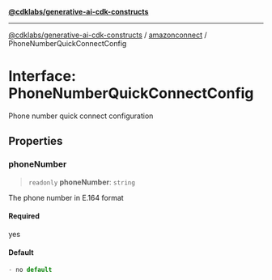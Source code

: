 [**@cdklabs/generative-ai-cdk-constructs**](../../../../README.md)

***

[@cdklabs/generative-ai-cdk-constructs](../../../../README.md) / [amazonconnect](../README.md) / PhoneNumberQuickConnectConfig

# Interface: PhoneNumberQuickConnectConfig

Phone number quick connect configuration

## Properties

### phoneNumber

> `readonly` **phoneNumber**: `string`

The phone number in E.164 format

#### Required

yes

#### Default

```ts
- no default
```
